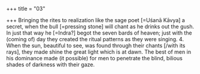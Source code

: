 +++
title = "03"

+++
Bringing the rites to realization like the sage poet [=Uśanā Kāvya] a  secret, when the bull [=pressing stone] will chant as he drinks out  the gush.
In just that way he [=Indra?] begot the seven bards of heaven; just with the  (coming of) day they created the ritual patterns as they were singing. 4. When the sun, beautiful to see, was found through their chants [/with its  rays], they made shine the great light which is at dawn.
The best of men in his dominance made (it possible) for men to  penetrate the blind, bilious shades of darkness with their gaze.